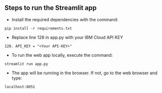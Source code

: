 ## Steps to run the Streamlit app
- Install the required dependencies with the command:
```
pip install -r requirements.txt
```

- Replace line 128 in app.py with your IBM Cloud API KEY
```
128. API_KEY = "<Your API-KEY>"
```

- To run the web app locally, execute the command:
```
streamlit run app.py
```

- The app will be running in the browser. If not, go to the web browser and type:
```
localhost:8051
```